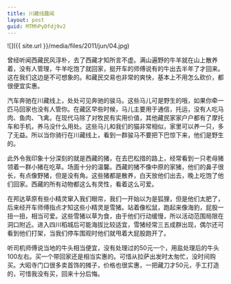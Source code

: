 ```yaml
---
title: 川藏线趣闻
layout: post
guid: MTMhPyDfdj9v2
---
```


<span class="image-1200">![]({{ site.url }}/media/files/2011/jun/04.jpg)</span>

曾经听闻西藏民风淳朴，去了西藏才知所言不虚。满山遍野的牛羊就在山上散养着，没有人管理，牛羊吃饱了就回家，挺开车的师傅说有的牛出去半年了才回来。这在我们这边是不可想象的。和藏民交易也非常的爽快，基本上不用怎么砍价，都很便宜实惠。

汽车奔驰在川藏线上，处处可见奔驰的骏马。这些马儿可是野生的哦，如果你牵一匹马回家也没有人管你。在藏区早些时候，马儿主要用于通信，托运，没有人吃马肉、鱼肉、飞禽。在现代马除了对牧民有实用价值，其他藏民家家户户都有了摩托车和手机，养马没什么用处。这些马儿和我们的猫非常相似，家里可以养一只，多了无益。所以当你骑行在川藏线上，看到一群骏马不要把下巴惊下来，他们是野生的。

此外令我印象十分深刻的就是西藏的猪，在去巴松措的路上，经常看到一只老母猪领着一群小猪在吃草。场面十分的温馨。西藏的猪不像中原的家猪，他们的鼻子很长，有点像野猪，但是没有角。这些猪都是散养，白天放他们出去，晚上吃饱了他们回家。西藏的所有动物都这么有灵性，看着这么可爱。

 
在邦达草原有些小精灵窜入我们眼帘，我们一开始以为是狐狸，但是他们太肥了，后来经开车师傅指点才知这些小精灵是雪猪。站着像松鼠，跑起来像海豹，屁股一扭一扭，相当可爱。这些雪猪以草为食，由于他们行动缓慢，所以活动范围局限在洞口附近。进入四川稻城后可能海拔比较适宜，雪猪经常三五成群出现，偶尔还可看到他们打架，当我们停车围观时他们就甩着大屁股跑开了。


听司机师傅说当地的牛头相当便宜，没有处理过的50元一个，用盐处理后的牛头100左右。买一个带回家还是相当实惠的。可惜从拉萨出发时太匆忙，没时间购买。大昭寺门口很多卖首饰的摊子，价格也很实惠，一把藏刀才50元，手工打造的，可惜我没有买，回来十分后悔。